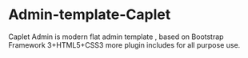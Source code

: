 # Admin-template-Caplet
Caplet Admin is modern flat admin template , based on Bootstrap Framework 3+HTML5+CSS3 more plugin includes for all purpose use.
